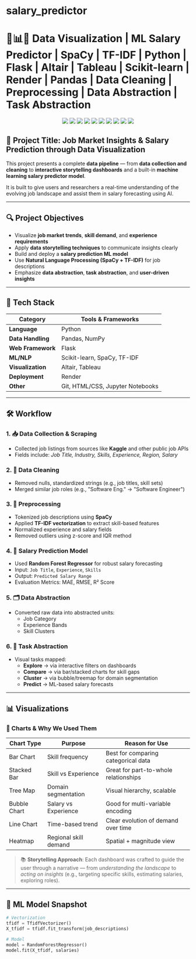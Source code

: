 # salary_predictor
# 🧠📊💼 Data Visualization | ML Salary Predictor | SpaCy | TF-IDF | Python | Flask | Altair | Tableau | Scikit-learn | Render | Pandas | Data Cleaning | Preprocessing | Data Abstraction | Task Abstraction
<p align="center">
  <img src="https://img.shields.io/badge/Python-3776AB?logo=python&logoColor=white&style=for-the-badge" />
  <img src="https://img.shields.io/badge/Pandas-150458?logo=pandas&logoColor=white&style=for-the-badge" />
  <img src="https://img.shields.io/badge/NumPy-013243?logo=numpy&logoColor=white&style=for-the-badge" />
  <img src="https://img.shields.io/badge/SpaCy-09A3D5?logo=spacy&logoColor=white&style=for-the-badge" />
  <img src="https://img.shields.io/badge/TF--IDF-FF6F00?style=for-the-badge&logo=scikitlearn&logoColor=white" />
  <img src="https://img.shields.io/badge/Scikit--learn-F7931E?logo=scikit-learn&logoColor=white&style=for-the-badge" />
  <img src="https://img.shields.io/badge/Altair-4B8BBE?style=for-the-badge&logo=data:image/svg+xml;base64,PHN2ZyB3aWR0aD0iMTI4IiBoZWlnaHQ9IjMyIiB2aWV3Qm94PSIwIDAgMTI4IDMyIiBmaWxsPSJub25lIiB4bWxucz0iaHR0cDovL3d3dy53My5vcmcvMjAwMC9zdmciPjxwYXRoIGZpbGw9IiNGRjIzM0YiIGQ9Ik00OCAyTDQxLjI3IDExLjc2IDM2IDdMMjQgMjYuNzZMMzEuNzMgMzZsMTYtMjNMMzIgMTZsNi0xMiA2IDcuMjRMMTYgMTZsMTIgMTZsMy0zIDYgNCAzIDMuMjQgMy0yLjI0bC0zLTMgMy0yLjI0eiIvPjwvc3ZnPg==" />
  <img src="https://img.shields.io/badge/Tableau-E97627?logo=tableau&logoColor=white&style=for-the-badge" />
  <img src="https://img.shields.io/badge/Flask-000000?logo=flask&logoColor=white&style=for-the-badge" />
  <img src="https://img.shields.io/badge/Render-46E3B7?logo=render&logoColor=white&style=for-the-badge" />
</p>


## 📌 Project Title: **Job Market Insights & Salary Prediction through Data Visualization**

This project presents a complete **data pipeline** — from **data collection and cleaning** to **interactive storytelling dashboards** and a built-in **machine learning salary predictor model**.

It is built to give users and researchers a real-time understanding of the evolving job landscape and assist them in salary forecasting using AI.

---

## 🔍 Project Objectives

- Visualize **job market trends**, **skill demand**, and **experience requirements**
- Apply **data storytelling techniques** to communicate insights clearly
- Build and deploy a **salary prediction ML model**
- Use **Natural Language Processing (SpaCy + TF-IDF)** for job descriptions
- Emphasize **data abstraction**, **task abstraction**, and **user-driven insights**

---

## 🧱 Tech Stack

| Category | Tools & Frameworks |
|---------|---------------------|
| **Language** | Python |
| **Data Handling** | Pandas, NumPy |
| **Web Framework** | Flask |
| **ML/NLP** | Scikit-learn, SpaCy, TF-IDF |
| **Visualization** | Altair, Tableau |
| **Deployment** | Render |
| **Other** | Git, HTML/CSS, Jupyter Notebooks |

---

## 🛠️ Workflow

### 1. 📥 **Data Collection & Scraping**
- Collected job listings from sources like **Kaggle** and other public job APIs
- Fields include: *Job Title, Industry, Skills, Experience, Region, Salary*

### 2. 🧹 **Data Cleaning**
- Removed nulls, standardized strings (e.g., job titles, skill sets)
- Merged similar job roles (e.g., "Software Eng." → "Software Engineer")

### 3. 🔎 **Preprocessing**
- Tokenized job descriptions using **SpaCy**
- Applied **TF-IDF vectorization** to extract skill-based features
- Normalized experience and salary fields
- Removed outliers using z-score and IQR method

### 4. 🧠 **Salary Prediction Model**
- Used **Random Forest Regressor** for robust salary forecasting
- Input: `Job Title`, `Experience`, `Skills`
- Output: `Predicted Salary Range`
- Evaluation Metrics: MAE, RMSE, R² Score

### 5. 🗂 **Data Abstraction**
- Converted raw data into abstracted units:
  - Job Category
  - Experience Bands
  - Skill Clusters

### 6. 🎯 **Task Abstraction**
- Visual tasks mapped:
  - **Explore** → via interactive filters on dashboards
  - **Compare** → via bar/stacked charts for skill gaps
  - **Cluster** → via bubble/treemap for domain segmentation
  - **Predict** → ML-based salary forecasts

---

## 📊 Visualizations

### 📌 Charts & Why We Used Them

| Chart Type | Purpose | Reason for Use |
|------------|---------|----------------|
| Bar Chart | Skill frequency | Best for comparing categorical data |
| Stacked Bar | Skill vs Experience | Great for part-to-whole relationships |
| Tree Map | Domain segmentation | Visual hierarchy, scalable |
| Bubble Chart | Salary vs Experience | Good for multi-variable encoding |
| Line Chart | Time-based trend | Clear evolution of demand over time |
| Heatmap | Regional skill demand | Spatial + magnitude view |

> 📚 **Storytelling Approach**: Each dashboard was crafted to guide the user through a narrative — from *understanding the landscape* to *acting on insights* (e.g., targeting specific skills, estimating salaries, exploring roles).

---

## 🔮 ML Model Snapshot

```python
# Vectorization
tfidf = TfidfVectorizer()
X_tfidf = tfidf.fit_transform(job_descriptions)

# Model
model = RandomForestRegressor()
model.fit(X_tfidf, salaries)
